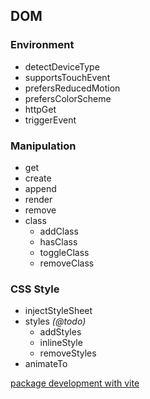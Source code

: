 ## DOM
### Environment
- detectDeviceType
- supportsTouchEvent
- prefersReducedMotion
- prefersColorScheme
- httpGet
- triggerEvent
### Manipulation
* get
* create
* append
* render
* remove
* class
	* addClass
	* hasClass
	* toggleClass
	* removeClass
### CSS Style
* injectStyleSheet
* styles *(@todo)*
	* addStyles
	* inlineStyle
	* removeStyles
* animateTo

[package development with vite](https://dev.to/brifiction/npm-package-development-with-vite-4jc6)